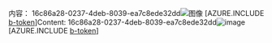 <span data-ttu-id="2aec0-101">内容： 16c86a28-0237-4deb-8039-ea7c8ede32dd![图像](c46a17fb-2911-4111-8538-7df9a585e84e.png)
[AZURE.INCLUDE [b-token](b294ddd9-18e7-44bc-aa56-4eb94fa1f5fa.md)]</span><span class="sxs-lookup"><span data-stu-id="2aec0-101">Content: 16c86a28-0237-4deb-8039-ea7c8ede32dd![image](c46a17fb-2911-4111-8538-7df9a585e84e.png)
[AZURE.INCLUDE [b-token](b294ddd9-18e7-44bc-aa56-4eb94fa1f5fa.md)]</span></span>
